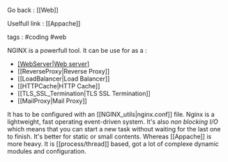 Go back : [[Web]]

Uselfull link : [[Appache]]

tags : #coding #web 

NGINX is a powerfull tool. It can be use for as a :

-  [[WebServer|Web server]](Static)
- [[ReverseProxy|Reverse Proxy]]
- [[LoadBalancer|Load Balancer]]
- [[HTTPCache|HTTP Cache]]
- [[TLS_SSL_Termination|TLS SSL Termination]]
- [[MailProxy|Mail Proxy]]

It has to be configured with an [[NGINX_utils|nginx.conf]] file.
Nginx is a lightweight, fast operating event-driven system. It's also *non blocking I/O* which means that you can start a new task without waiting for the last one to finish. It's better for static or small contents.
Whereas [[Appache]] is more heavy. It is [[process/thread]] based, got a lot of complexe dynamic modules and configuration.

